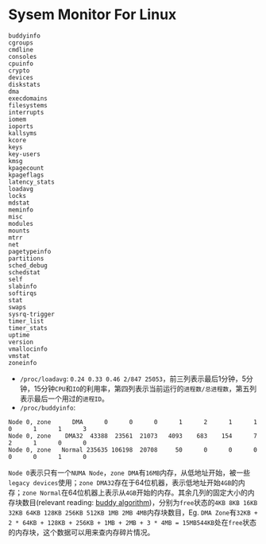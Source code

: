 Sysem Monitor For Linux
=======================
```
buddyinfo
cgroups
cmdline
consoles
cpuinfo
crypto
devices
diskstats
dma
execdomains
filesystems
interrupts
iomem
ioports
kallsyms
kcore
keys
key-users
kmsg
kpagecount
kpageflags
latency_stats
loadavg
locks
mdstat
meminfo
misc
modules
mounts
mtrr
net
pagetypeinfo
partitions
sched_debug
schedstat
self
slabinfo
softirqs
stat
swaps
sysrq-trigger
timer_list
timer_stats
uptime
version
vmallocinfo
vmstat
zoneinfo
```


 - `/proc/loadavg`: `0.24 0.33 0.46 2/847 25053`，前三列表示最后1分钟，5分钟，15分钟`CPU`和`IO`的利用率，第四列表示当前运行的`进程数/总进程数`，第五列表示最后一个用过的`进程ID`。
 - `/proc/buddyinfo`:
```
Node 0, zone      DMA      0      0      0      1      2      1      1      0      1      1      3
Node 0, zone    DMA32  43388  23561  21073   4093    683    154      7      2      1      0      0
Node 0, zone   Normal 235635 106198  20708     50      0      0      0      0      0      1      0
```
`Node 0`表示只有一个`NUMA Node`，`zone DMA`有`16MB`内存，从低地址开始，被一些`legacy devices`使用；`zone DMA32`存在于64位机器，表示低地址开始`4GB`的内存；`zone Normal`在64位机器上表示从`4GB`开始的内存。其余几列的固定大小的内存块数目(relevant reading: [buddy algorithm](https://www.cs.fsu.edu/~engelen/courses/COP402003/p827.pdf))，分别为`free`状态的`4KB 8KB 16KB 32KB 64KB 128KB 256KB 512KB 1MB 2MB 4MB`内存块数目，Eg. `DMA Zone`有`32KB + 2 * 64KB + 128KB + 256KB + 1MB + 2MB + 3 * 4MB = 15MB544KB`处在`free`状态的内存块，这个数据可以用来查内存碎片情况。
